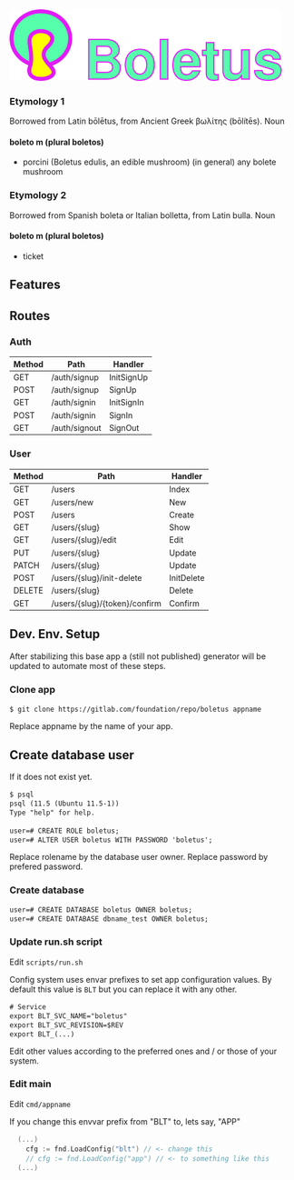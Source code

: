 <img src="docs/img/boletus_iso.png" width="480">

### Etymology 1

Borrowed from Latin bōlētus, from Ancient Greek βωλίτης (bōlítēs).
Noun

#### boleto m (plural boletos)

  * porcini (Boletus edulis, an edible mushroom)
    (in general) any bolete mushroom

### Etymology 2

Borrowed from Spanish boleta or Italian bolletta, from Latin bulla.
Noun

#### boleto m (plural boletos)

  * ticket


## Features

## Routes

### Auth

| Method | Path          | Handler    |
|--------|---------------|------------|
| GET    | /auth/signup  | InitSignUp |
| POST   | /auth/signup  | SignUp     |
| GET    | /auth/signin  | InitSignIn |
| POST   | /auth/signin  | SignIn     |
| GET    | /auth/signout | SignOut    |

### User

| Method | Path                          | Handler    |
|--------|-------------------------------|------------|
| GET    | /users                        | Index      |
| GET    | /users/new                    | New        |
| POST   | /users                        | Create     |
| GET    | /users/{slug}                 | Show       |
| GET    | /users/{slug}/edit            | Edit       |
| PUT    | /users/{slug}                 | Update     |
| PATCH  | /users/{slug}                 | Update     |
| POST   | /users/{slug}/init-delete     | InitDelete |
| DELETE | /users/{slug}                 | Delete     |
| GET    | /users/{slug}/{token}/confirm | Confirm    |


## Dev. Env. Setup

After stabilizing this base app a (still not published) generator will be updated to automate most of these steps.

### Clone app

```shell
$ git clone https://gitlab.com/foundation/repo/boletus appname
```

Replace appname by the name of your app.

## Create database user

If it does not exist yet.

```shell
$ psql
psql (11.5 (Ubuntu 11.5-1))
Type "help" for help.

user=# CREATE ROLE boletus;
user=# ALTER USER boletus WITH PASSWORD 'boletus';
```

Replace rolename by the database user owner.
Replace password by prefered password.

### Create database

```shell
user=# CREATE DATABASE boletus OWNER boletus;
user=# CREATE DATABASE dbname_test OWNER boletus;
```

### Update run.sh script

Edit `scripts/run.sh`

Config system uses envar prefixes to set app configuration values.
By default this value is `BLT` but you can replace it with any other.

```shell
# Service
export BLT_SVC_NAME="boletus"
export BLT_SVC_REVISION=$REV
export BLT_(...)
```

Edit other values according to the preferred ones and / or those of your system.

### Edit main

Edit `cmd/appname`

If you change this envvar prefix from "BLT" to, lets say, "APP"

```go
  (...)
	cfg := fnd.LoadConfig("blt") // <- change this
	// cfg := fnd.LoadConfig("app") // <- to something like this
  (...)
```

